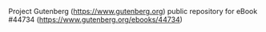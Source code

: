 Project Gutenberg (https://www.gutenberg.org) public repository for eBook #44734 (https://www.gutenberg.org/ebooks/44734)
